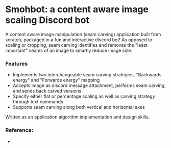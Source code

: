 # Smohbot: a content aware image scaling Discord bot
A content aware image manipulation (seam carving) application built from scratch, packaged in a fun and interactive discord bot!
As opposed to scaling or cropping, seam carving identifies and removes the "least important" seams of an image to smartly reduce image size.

### Features
- Implements two interchangeable seam carving strategies, "Backwards energy" and "Forwards energy" mapping
- Accepts image as discord message attachment, performs seam carving, and sends back carved versions
- Specify either flat or percentage scaling as well as carving strategy through text commands
- Supports seam carving along both vertical and horizontal axes

Written as an application algorithm implementation and design skills.

### Reference:
- 
